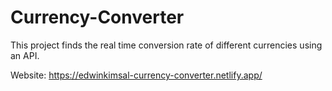 # Currency-Converter

This project finds the real time conversion rate of different currencies using an API.

Website: https://edwinkimsal-currency-converter.netlify.app/

